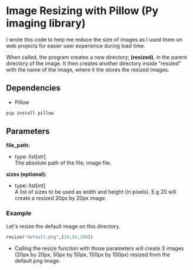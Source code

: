 # Image Resizing with Pillow (Py imaging library)

I wrote this code to help me reduce the size of images as I used them on web projects for easier user experience during load time.

When called, the program creates a new directory; **(resized)**, in the parent directory of the image. It then creates another directory inside "resized" with the name of the image, where it the stores the resized images.

## Dependencies
- Pillow
```bash
pip install pillow
```

## Parameters
**file_path:**
- type: list[str] <br/>
The absolute path of the file; image file.

**sizes (optional):**
- type: list[int] <br/>
A list of sizes to be used as width and height (in pixels). E.g 20 will create a resized 20px by 20px image.

### Example
Let's resize the default image on this directory.
```python
resize("default.png",[20,50,100])
```
- Calling the resize function with those parameters will create 3 images (20px by 20px, 50px by 50px, 100px by 100px) resized from the default.png image.
